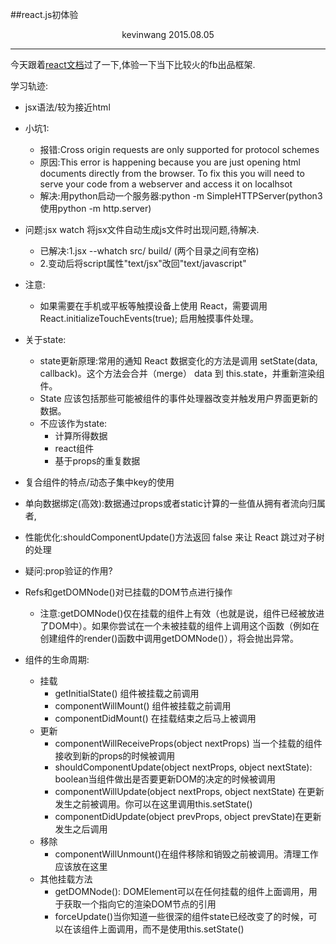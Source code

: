 ##react.js初体验
<center>kevinwang 2015.08.05</center>

----

今天跟着[react文档](http://facebook.github.io/react/)过了一下,体验一下当下比较火的fb出品框架.

学习轨迹:
- jsx语法/较为接近html
- 小坑1:
	- 报错:Cross origin requests are only supported for protocol schemes
	- 原因:This error is happening because you are just opening html documents directly from the browser. To fix this you will need to serve your code from a webserver and access it on localhsot
	- 解决:用python启动一个服务器:python -m SimpleHTTPServer(python3使用python -m http.server)

- 问题:jsx watch 将jsx文件自动生成js文件时出现问题,待解决.
	-  已解决:1.jsx --whatch src/ build/ (两个目录之间有空格)
	-  2.变动后将script属性"text/jsx"改回"text/javascript"

- 注意:
	- 如果需要在手机或平板等触摸设备上使用 React，需要调用 React.initializeTouchEvents(true); 启用触摸事件处理。

- 关于state:
	- state更新原理:常用的通知 React 数据变化的方法是调用 setState(data, callback)。这个方法会合并（merge） data 到 this.state，并重新渲染组件。
	- State 应该包括那些可能被组件的事件处理器改变并触发用户界面更新的数据。
	- 不应该作为state:
		- 计算所得数据
		- react组件
		- 基于props的重复数据

- 复合组件的特点/动态子集中key的使用

- 单向数据绑定(高效):数据通过props或者static计算的一些值从拥有者流向归属者,

- 性能优化:shouldComponentUpdate()方法返回 false 来让 React 跳过对子树的处理

- 疑问:prop验证的作用?

- Refs和getDOMNode()对已挂载的DOM节点进行操作
	- 注意:getDOMNode()仅在挂载的组件上有效（也就是说，组件已经被放进了DOM中）。如果你尝试在一个未被挂载的组件上调用这个函数（例如在创建组件的render()函数中调用getDOMNode()），将会抛出异常。

- 组件的生命周期:
	- 挂载
		- getInitialState() 组件被挂载之前调用	
		- componentWillMount() 组件被挂载之前调用
		- componentDidMount() 在挂载结束之后马上被调用
	- 更新
		- componentWillReceiveProps(object nextProps) 当一个挂载的组件接收到新的props的时候被调用
		- shouldComponentUpdate(object nextProps, object nextState): boolean当组件做出是否要更新DOM的决定的时候被调用
		- componentWillUpdate(object nextProps, object nextState) 在更新发生之前被调用。你可以在这里调用this.setState()
		- componentDidUpdate(object prevProps, object prevState)在更新发生之后调用
	- 移除
		- componentWillUnmount()在组件移除和销毁之前被调用。清理工作应该放在这里
	- 其他挂载方法
		- getDOMNode(): DOMElement可以在任何挂载的组件上面调用，用于获取一个指向它的渲染DOM节点的引用
		- forceUpdate()当你知道一些很深的组件state已经改变了的时候，可以在该组件上面调用，而不是使用this.setState()




